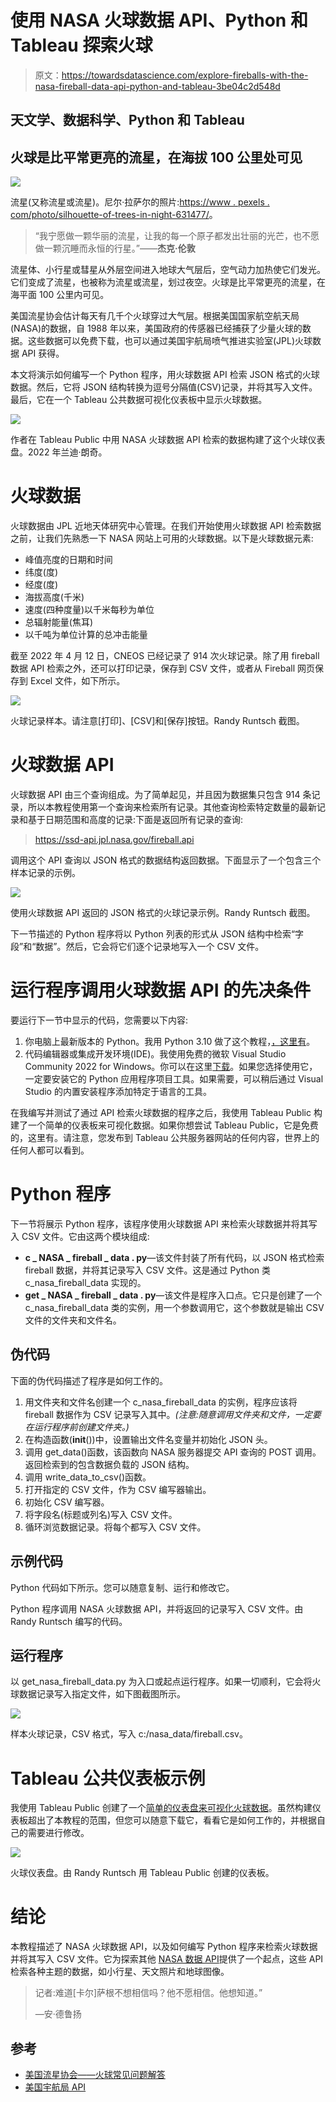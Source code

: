 # 使用 NASA 火球数据 API、Python 和 Tableau 探索火球

> 原文：<https://towardsdatascience.com/explore-fireballs-with-the-nasa-fireball-data-api-python-and-tableau-3be04c2d548d>

## 天文学、数据科学、Python 和 Tableau

## 火球是比平常更亮的流星，在海拔 100 公里处可见

![](img/e3c2eecd3cfaec45c60af9e0176f81d4.png)

流星(又称流星或流星)。尼尔·拉萨尔的照片:[https://www . pexels . com/photo/silhouette-of-trees-in-night-631477/](https://www.pexels.com/photo/silhouette-of-trees-during-nighttime-631477/)。

> “我宁愿做一颗华丽的流星，让我的每一个原子都发出壮丽的光芒，也不愿做一颗沉睡而永恒的行星。”——**杰克·伦敦**

流星体、小行星或彗星从外层空间进入地球大气层后，空气动力加热使它们发光。它们变成了流星，也被称为流星或流星，划过夜空。火球是比平常更亮的流星，在海平面 100 公里内可见。

美国流星协会估计每天有几千个火球穿过大气层。根据美国国家航空航天局(NASA)的数据，自 1988 年以来，美国政府的传感器已经捕获了少量火球的数据。这些数据可以免费下载，也可以通过美国宇航局喷气推进实验室(JPL)火球数据 API 获得。

本文将演示如何编写一个 Python 程序，用火球数据 API 检索 JSON 格式的火球数据。然后，它将 JSON 结构转换为逗号分隔值(CSV)记录，并将其写入文件。最后，它在一个 Tableau 公共数据可视化仪表板中显示火球数据。

![](img/581226ca72ae65a5bfd2cb0ad27e8f6d.png)

作者在 Tableau Public 中用 NASA 火球数据 API 检索的数据构建了这个火球仪表盘。2022 年兰迪·朗奇。

# 火球数据

火球数据由 JPL 近地天体研究中心管理。在我们开始使用火球数据 API 检索数据之前，让我们先熟悉一下 NASA 网站上可用的火球数据。以下是火球数据元素:

*   峰值亮度的日期和时间
*   纬度(度)
*   经度(度)
*   海拔高度(千米)
*   速度(四种度量)以千米每秒为单位
*   总辐射能量(焦耳)
*   以千吨为单位计算的总冲击能量

截至 2022 年 4 月 12 日，CNEOS 已经记录了 914 次火球记录。除了用 fireball 数据 API 检索之外，还可以打印记录，保存到 CSV 文件，或者从 Fireball 网页保存到 Excel 文件，如下所示。

![](img/af805e8ebc9ed7e11d301a02d8ff284d.png)

火球记录样本。请注意[打印]、[CSV]和[保存]按钮。Randy Runtsch 截图。

# 火球数据 API

火球数据 API 由三个查询组成。为了简单起见，并且因为数据集只包含 914 条记录，所以本教程使用第一个查询来检索所有记录。其他查询检索特定数量的最新记录和基于日期范围和高度的记录:下面是返回所有记录的查询:

> https://ssd-api.jpl.nasa.gov/fireball.api

调用这个 API 查询以 JSON 格式的数据结构返回数据。下面显示了一个包含三个样本记录的示例。

![](img/1c12afa27d6dfa419f50064c038072bd.png)

使用火球数据 API 返回的 JSON 格式的火球记录示例。Randy Runtsch 截图。

下一节描述的 Python 程序将以 Python 列表的形式从 JSON 结构中检索“字段”和“数据”。然后，它会将它们逐个记录地写入一个 CSV 文件。

# 运行程序调用火球数据 API 的先决条件

要运行下一节中显示的代码，您需要以下内容:

1.  你电脑上最新版本的 Python。我用 Python 3.10 做了这个教程，[，这里有](https://www.python.org/downloads/)。
2.  代码编辑器或集成开发环境(IDE)。我使用免费的微软 Visual Studio Community 2022 for Windows。你可以在这里[下载](https://visualstudio.microsoft.com/vs/community/)。如果您选择使用它，一定要安装它的 Python 应用程序项目工具。如果需要，可以稍后通过 Visual Studio 的内置安装程序添加特定于语言的工具。

在我编写并测试了通过 API 检索火球数据的程序之后，我使用 Tableau Public 构建了一个简单的仪表板来可视化数据。如果你想尝试 Tableau Public，它是免费的，这里有。请注意，您发布到 Tableau 公共服务器网站的任何内容，世界上的任何人都可以看到。

# Python 程序

下一节将展示 Python 程序，该程序使用火球数据 API 来检索火球数据并将其写入 CSV 文件。它由这两个模块组成:

*   **c _ NASA _ fireball _ data . py**—该文件封装了所有代码，以 JSON 格式检索 fireball 数据，并将其记录写入 CSV 文件。这是通过 Python 类 c_nasa_fireball_data 实现的。
*   **get _ NASA _ fireball _ data . py**—该文件是程序入口点。它只是创建了一个 c_nasa_fireball_data 类的实例，用一个参数调用它，这个参数就是输出 CSV 文件的文件夹和文件名。

## 伪代码

下面的伪代码描述了程序是如何工作的。

1.  用文件夹和文件名创建一个 c_nasa_fireball_data 的实例，程序应该将 fireball 数据作为 CSV 记录写入其中。*(注意:随意调用文件夹和文件，一定要在运行程序前创建文件夹。)*
2.  在构造函数(__init__())中，设置输出文件名变量并初始化 JSON 头。
3.  调用 get_data()函数，该函数向 NASA 服务器提交 API 查询的 POST 调用。返回检索到的包含数据负载的 JSON 结构。
4.  调用 write_data_to_csv()函数。
5.  打开指定的 CSV 文件，作为 CSV 编写器输出。
6.  初始化 CSV 编写器。
7.  将字段名(标题或列名)写入 CSV 文件。
8.  循环浏览数据记录。将每个都写入 CSV 文件。

## 示例代码

Python 代码如下所示。您可以随意复制、运行和修改它。

Python 程序调用 NASA 火球数据 API，并将返回的记录写入 CSV 文件。由 Randy Runtsch 编写的代码。

## 运行程序

以 get_nasa_fireball_data.py 为入口或起点运行程序。如果一切顺利，它会将火球数据记录写入指定文件，如下图截图所示。

![](img/9c9b04e418a871a5a2a832a56d2e23bf.png)

样本火球记录，CSV 格式，写入 c:/nasa_data/fireball.csv。

# Tableau 公共仪表板示例

我使用 Tableau Public 创建了一个[简单的仪表盘来可视化火球数据](https://public.tableau.com/shared/BP82FDMNS?:display_count=n&:origin=viz_share_link)。虽然构建仪表板超出了本教程的范围，但您可以随意下载它，看看它是如何工作的，并根据自己的需要进行修改。

![](img/895bde356b71c8c5f9ea9b433839c1fd.png)

火球仪表盘。由 Randy Runtsch 用 Tableau Public 创建的仪表板。

# 结论

本教程描述了 NASA 火球数据 API，以及如何编写 Python 程序来检索火球数据并将其写入 CSV 文件。它为探索其他 [NASA 数据 API](https://api.nasa.gov/)提供了一个起点，这些 API 检索各种主题的数据，如小行星、天文照片和地球图像。

> 记者:难道[卡尔]萨根不想相信吗？他不愿相信。他想知道。”
> 
> —安·德鲁扬

## 参考

*   [美国流星协会——火球常见问题解答](https://www.amsmeteors.org/fireballs/faqf/#2)
*   [美国宇航局 API](https://api.nasa.gov/)